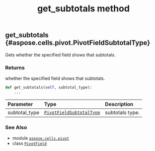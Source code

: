 ﻿---
title: get_subtotals method
second_title: Aspose.Cells for Python via .NET API References
description: 
type: docs
weight: 60
url: /aspose.cells.pivot/pivotfield/get_subtotals/
is_root: false
---

## get_subtotals {#aspose.cells.pivot.PivotFieldSubtotalType}

Gets whether the specified field shows that subtotals.


### Returns 


whether the specified field shows that subtotals.


```python
def get_subtotals(self, subtotal_type):
    ...
```


| Parameter | Type | Description |
| :- | :- | :- |
| subtotal_type | [`PivotFieldSubtotalType`](/cells/python-net/aspose.cells.pivot/pivotfieldsubtotaltype) | subtotals type. |



### See Also
* module [`aspose.cells.pivot`](../../)
* class [`PivotField`](/cells/python-net/aspose.cells.pivot/pivotfield)
